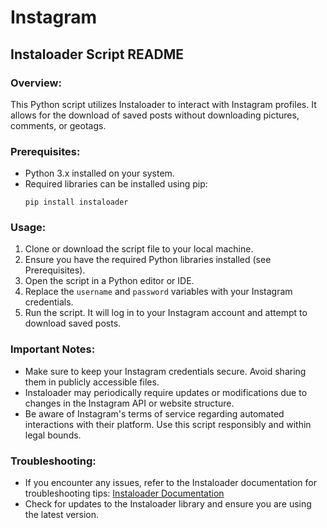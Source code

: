 # Instagram
## Instaloader Script README

### Overview:
This Python script utilizes Instaloader to interact with Instagram profiles. It allows for the download of saved posts without downloading pictures, comments, or geotags.

### Prerequisites:
- Python 3.x installed on your system.
- Required libraries can be installed using pip:
  ```
  pip install instaloader
  ```

### Usage:
1. Clone or download the script file to your local machine.
2. Ensure you have the required Python libraries installed (see Prerequisites).
3. Open the script in a Python editor or IDE.
4. Replace the `username` and `password` variables with your Instagram credentials.
5. Run the script. It will log in to your Instagram account and attempt to download saved posts.

### Important Notes:
- Make sure to keep your Instagram credentials secure. Avoid sharing them in publicly accessible files.
- Instaloader may periodically require updates or modifications due to changes in the Instagram API or website structure.
- Be aware of Instagram's terms of service regarding automated interactions with their platform. Use this script responsibly and within legal bounds.

### Troubleshooting:
- If you encounter any issues, refer to the Instaloader documentation for troubleshooting tips: [Instaloader Documentation](https://instaloader.github.io/)
- Check for updates to the Instaloader library and ensure you are using the latest version.
